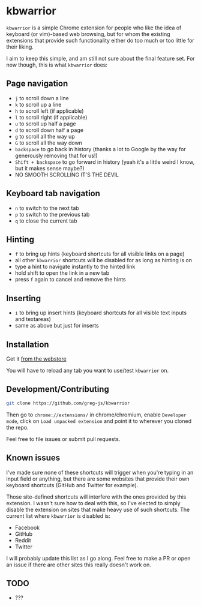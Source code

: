 # kbwarrior

`kbwarrior` is a simple Chrome extension for people who like the idea of keyboard (or vim)-based web browsing, but for whom the existing extensions that provide such functionality either do too much or too little for their liking.

I aim to keep this simple, and am still not sure about the final feature set. For now though, this is what `kbwarrior` does:

## Page navigation

* `j` to scroll down a line
* `k` to scroll up a line
* `h` to scroll left (if applicable)
* `l` to scroll right (if applicable)
* `u` to scroll up half a page
* `d` to scroll down half a page
* `g` to scroll all the way up
* `G` to scroll all the way down
* `backspace` to go back in history (thanks a lot to Google by the way for generously removing that for us!)
* `Shift + backspace` to go forward in history (yeah it's a little weird I know, but it makes sense maybe?)
* NO SMOOTH SCROLLING IT'S THE DEVIL

## Keyboard tab navigation

* `n` to switch to the next tab
* `p` to switch to the previous tab
* `q` to close the current tab

## Hinting

* `f` to bring up hints (keyboard shortcuts for all visible links on a page)
* all other `kbwarrior` shortcuts will be disabled for as long as hinting is on
* type a hint to navigate instantly to the hinted link
* hold shift to open the link in a new tab
* press `f` again to cancel and remove the hints

## Inserting

* `i` to bring up insert hints (keyboard shortcuts for all visible text inputs and textareas)
* same as above but just for inserts

## Installation

Get it [from the webstore](https://chrome.google.com/webstore/detail/kbwarrior/apiogmmklkamhdnjjikooemepogmhjel)

You will have to reload any tab you want to use/test `kbwarrior` on.

## Development/Contributing

``` bash
git clone https://github.com/greg-js/kbwarrior
```

Then go to `chrome://extensions/` in chrome/chromium, enable `Developer mode`, click on `Load unpacked extension` and point it to wherever you cloned the repo.

Feel free to file issues or submit pull requests.

## Known issues

I've made sure none of these shortcuts will trigger when you're typing in an input field or anything, but there are some websites that provide their own keyboard shortcuts (GitHub and Twitter for example).

Those site-defined shortcuts will interfere with the ones provided by this extension. I wasn't sure how to deal with this, so I've elected to simply disable the extension on sites that make heavy use of such shortcuts. The current list where `kbwarrior` is disabled is:

* Facebook
* GitHub
* Reddit
* Twitter

I will probably update this list as I go along. Feel free to make a PR or open an issue if there are other sites this really doesn't work on.

## TODO

* ???
